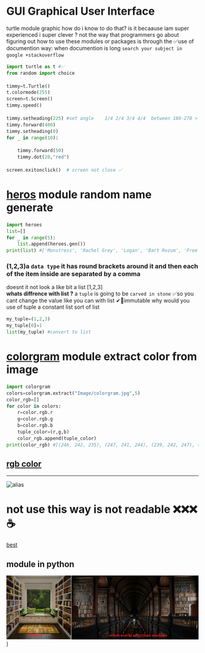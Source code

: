 # GUI Graphical User Interface
turtle module graphic
how do i know to do that? is it becaause iam super experienced i super clever  ?   not
the way that programmers go about figuring out how  to use these modules or packages is through the ✅use of documention 
way: when documention is long    `search your subject in google +stackoverflow`
```python
import turtle as t #✅
from random import choice

timmy=t.Turtle() 
t.colormode(255)
screen=t.Screen()
timmy.speed()

timmy.setheading(225) #set angle    1/4 2/4 3/4 4/4  between 180-270 > 225 :)) after draw count dot *50 =8*50=400 
timmy.forward(400)
timmy.setheading(0)
for _ in range(10):
    
    timmy.forward(50)
    timmy.dot(20,"red")

screen.exitonclick()  # screen not close ✅

```
# [heros](https://pypi.org/project/heroes/) module  random name generate
```python
import heroes
list=[]
for _ in range(5):
    list.append(heroes.gen())
print(list) #['Monstress', 'Rachel Grey', 'Logan', 'Bart Rozum', 'Free']
```
### (1,2,3)a `data type`  it has round brackets around it and then each of the item inside are separated by a comma
doesnt it not look a like bit a list [1,2,3]   
**whats diffrence with list ?**
a `tuple` is going to be `carved in stone` 
✅so you cant change the value like you can with list  ✔💎immutable
why would you use of tuple  a constant list sort of list 
```python
my_tuple=(1,2,3) 
my_tuple[0]=1
list(my_tuple) #convert to list
```

# [colorgram](https://pypi.org/project/colorgram.py/) module extract color from image
```python
import colorgram
colors=colorgram.extract("Image/colorgram.jpg",5)
color_rgb=[]
for color in colors:
    r=color.rgb.r    
    g=color.rgb.g
    b=color.rgb.b
    tuple_color=(r,g,b) 
    color_rgb.append(tuple_color)  
print(color_rgb) #[(246, 242, 235), (247, 241, 244), (239, 242, 247), (237, 245, 240), (215, 148, 91)]
```
## [rgb color ](https://www.w3schools.com/colors/colors_rgb.asp)
-------
![alias](https://user-images.githubusercontent.com/37295116/177574266-5c688fef-66a3-4fb1-8d5d-e8a1c451a1ec.png)
# not use this way  is not readable  ❌❌❌☕
[best](https://raw.githubusercontent.com/wer340/python-angelayu/main/day-18/image/every_thing.png)

## module in python 
![module](https://raw.githubusercontent.com/wer340/python-angelayu/main/day-18/image/module_py.png)
)
